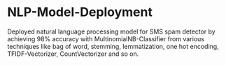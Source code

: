 # NLP-Model-Deployment

Deployed natural language processing model for SMS spam detector by achieving 98% accuracy with MultinomialNB-Classifier from various techniques like bag of word, stemming, lemmatization, one hot encoding, TFIDF-Vectorizer, CountVectorizer and so on.
